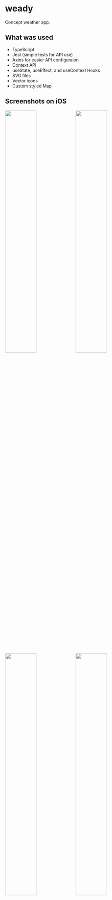 # weady
Concept weather app.

## What was used

- TypeScript
- Jest (simple tests for API use)
- Axios for easier API configuraion
- Context API
- useState, useEffect, and useContext Hooks
- SVG files
- Vector icons
- Custom styled Map

## Screenshots on iOS

<img src="https://user-images.githubusercontent.com/129619/91041986-fd191000-e5de-11ea-9579-ba0393a4a81c.png" width="45%"></img>
<img src="https://user-images.githubusercontent.com/129619/91041995-03a78780-e5df-11ea-83bf-c652121df554.png" width="45%"></img>

<img src="https://user-images.githubusercontent.com/129619/91041998-05714b00-e5df-11ea-8164-cd52d518b78c.png" width="45%"></img>
<img src="https://user-images.githubusercontent.com/129619/91042003-073b0e80-e5df-11ea-9c84-60e8f7c368cd.png" width="45%"></img>
